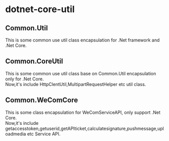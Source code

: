 # dotnet-core-util

## Common.Util
This is some common use util class encapsulation for .Net framework and .Net Core.

## Common.CoreUtil
This is some common use util class base on Common.Util encapsulation only for .Net Core.<br/>
Now,it's include HttpClentUtil,MultipartRequestHelper etc util class.

## Common.WeComCore
This is some class encapsulation for WeComServiceAPI, only support .Net Core.<br/>
Now,it's include getaccesstoken,getuserid,getAPIticket,calculatesignature,pushmessage,uploadmedia etc Service API.
